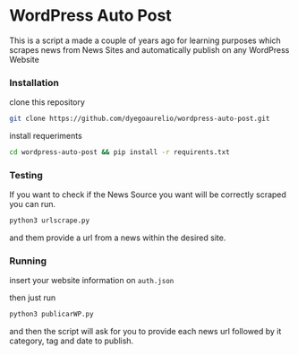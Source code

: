 # WordPress Auto Post
This is a script a made a couple of years ago for learning purposes which scrapes news from News Sites and automatically publish on any WordPress Website

### Installation

clone this repository 

```bash
git clone https://github.com/dyegoaurelio/wordpress-auto-post.git
```

install requeriments

```bash
cd wordpress-auto-post && pip install -r requirents.txt
```

### Testing

If you want to check if the News Source you want will be correctly scraped you can run.
```bash
python3 urlscrape.py
```
and them provide a url from a news within the desired site.

### Running
insert your website information on ```auth.json```

then just run
```bash
python3 publicarWP.py
```
and then the script will ask for you to  provide each news url followed by it category, tag and date to publish.


